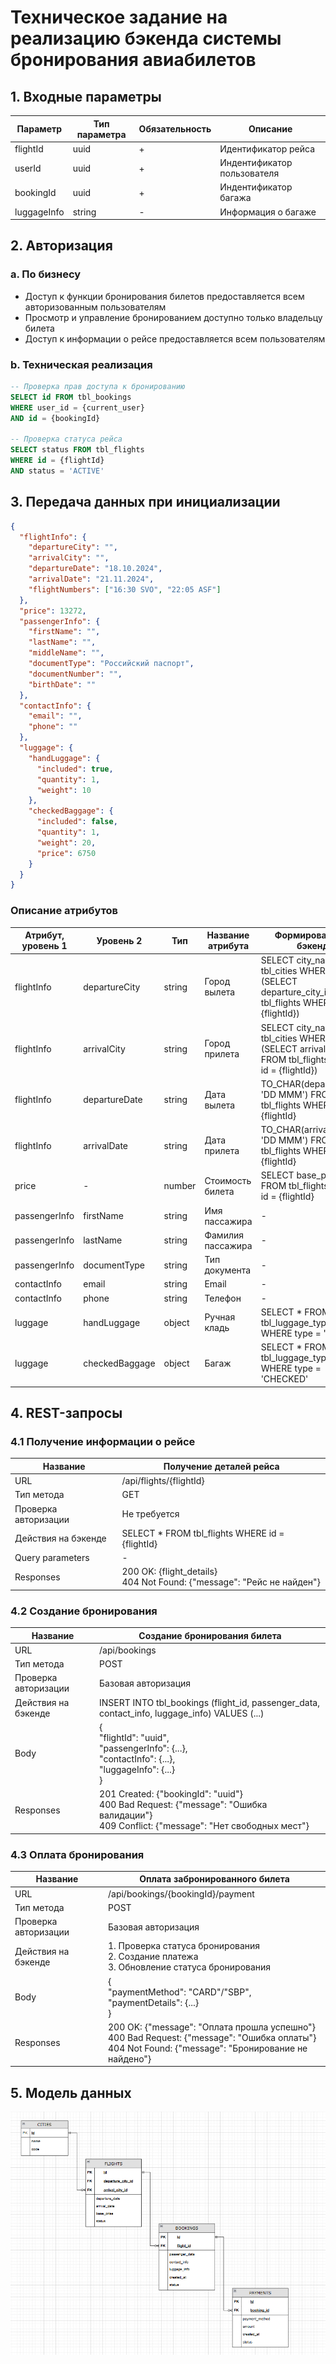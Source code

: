 # Техническое задание на реализацию бэкенда системы бронирования авиабилетов

## 1. Входные параметры

| Параметр | Тип параметра | Обязательность | Описание |
|----------|---------------|----------------|-----------|
| flightId | uuid | + | Идентификатор рейса |
| userId | uuid | + | Индентификатор пользователя |
| bookingId | uuid | + | Индентификатор багажа |
| luggageInfo | string | - | Информация о багаже |

## 2. Авторизация

### a. По бизнесу
- Доступ к функции бронирования билетов предоставляется всем авторизованным пользователям
- Просмотр и управление бронированием доступно только владельцу билета
- Доступ к информации о рейсе предоставляется всем пользователям

### b. Техническая реализация
```sql
-- Проверка прав доступа к бронированию
SELECT id FROM tbl_bookings 
WHERE user_id = {current_user} 
AND id = {bookingId}

-- Проверка статуса рейса
SELECT status FROM tbl_flights 
WHERE id = {flightId} 
AND status = 'ACTIVE'
```

## 3. Передача данных при инициализации

```json
{
  "flightInfo": {
    "departureCity": "",
    "arrivalCity": "",
    "departureDate": "18.10.2024",
    "arrivalDate": "21.11.2024",
    "flightNumbers": ["16:30 SVO", "22:05 ASF"]
  },
  "price": 13272,
  "passengerInfo": {
    "firstName": "",
    "lastName": "",
    "middleName": "",
    "documentType": "Российский паспорт",
    "documentNumber": "",
    "birthDate": ""
  },
  "contactInfo": {
    "email": "",
    "phone": ""
  },
  "luggage": {
    "handLuggage": {
      "included": true,
      "quantity": 1,
      "weight": 10
    },
    "checkedBaggage": {
      "included": false,
      "quantity": 1,
      "weight": 20,
      "price": 6750
    }
  }
}
```

### Описание атрибутов

| Атрибут, уровень 1 | Уровень 2 | Тип | Название атрибута | Формирование на бэкенде | Обязательность |
|-------------------|-----------|-----|-------------------|------------------------|----------------|
| flightInfo | departureCity | string | Город вылета | SELECT city_name FROM tbl_cities WHERE id = (SELECT departure_city_id FROM tbl_flights WHERE id = {flightId}) | + |
| flightInfo | arrivalCity | string | Город прилета | SELECT city_name FROM tbl_cities WHERE id = (SELECT arrival_city_id FROM tbl_flights WHERE id = {flightId}) | + |
| flightInfo | departureDate | string | Дата вылета | TO_CHAR(departure_date, 'DD MMM') FROM tbl_flights WHERE id = {flightId} | + |
| flightInfo | arrivalDate | string | Дата прилета | TO_CHAR(arrival_date, 'DD MMM') FROM tbl_flights WHERE id = {flightId} | + |
| price | - | number | Стоимость билета | SELECT base_price FROM tbl_flights WHERE id = {flightId} | + |
| passengerInfo | firstName | string | Имя пассажира | - | + |
| passengerInfo | lastName | string | Фамилия пассажира | - | + |
| passengerInfo | documentType | string | Тип документа | - | + |
| contactInfo | email | string | Email | - | + |
| contactInfo | phone | string | Телефон | - | + |
| luggage | handLuggage | object | Ручная кладь | SELECT * FROM tbl_luggage_types WHERE type = 'HAND' | + |
| luggage | checkedBaggage | object | Багаж | SELECT * FROM tbl_luggage_types WHERE type = 'CHECKED' | - |

## 4. REST-запросы

### 4.1 Получение информации о рейсе

| Название | Получение деталей рейса |
|----------|------------------------|
| URL | /api/flights/{flightId} |
| Тип метода | GET |
| Проверка авторизации | Не требуется |
| Действия на бэкенде | SELECT * FROM tbl_flights WHERE id = {flightId} |
| Query parameters | - |
| Responses | 200 OK: {flight_details}<br>404 Not Found: {"message": "Рейс не найден"} |

### 4.2 Создание бронирования

| Название | Создание бронирования билета |
|----------|----------------------------|
| URL | /api/bookings |
| Тип метода | POST |
| Проверка авторизации | Базовая авторизация |
| Действия на бэкенде | INSERT INTO tbl_bookings (flight_id, passenger_data, contact_info, luggage_info) VALUES (...) |
| Body | {<br>"flightId": "uuid",<br>"passengerInfo": {...},<br>"contactInfo": {...},<br>"luggageInfo": {...}<br>} |
| Responses | 201 Created: {"bookingId": "uuid"}<br>400 Bad Request: {"message": "Ошибка валидации"}<br>409 Conflict: {"message": "Нет свободных мест"} |

### 4.3 Оплата бронирования

| Название | Оплата забронированного билета |
|----------|------------------------------|
| URL | /api/bookings/{bookingId}/payment |
| Тип метода | POST |
| Проверка авторизации | Базовая авторизация |
| Действия на бэкенде | 1. Проверка статуса бронирования<br>2. Создание платежа<br>3. Обновление статуса бронирования |
| Body | {<br>"paymentMethod": "CARD"/"SBP",<br>"paymentDetails": {...}<br>} |
| Responses | 200 OK: {"message": "Оплата прошла успешно"}<br>400 Bad Request: {"message": "Ошибка оплаты"}<br>404 Not Found: {"message": "Бронирование не найдено"} |

## 5. Модель данных

![Изображение ER диграммы](./Снимок%20экрана%202024-10-29%20144109.png)
